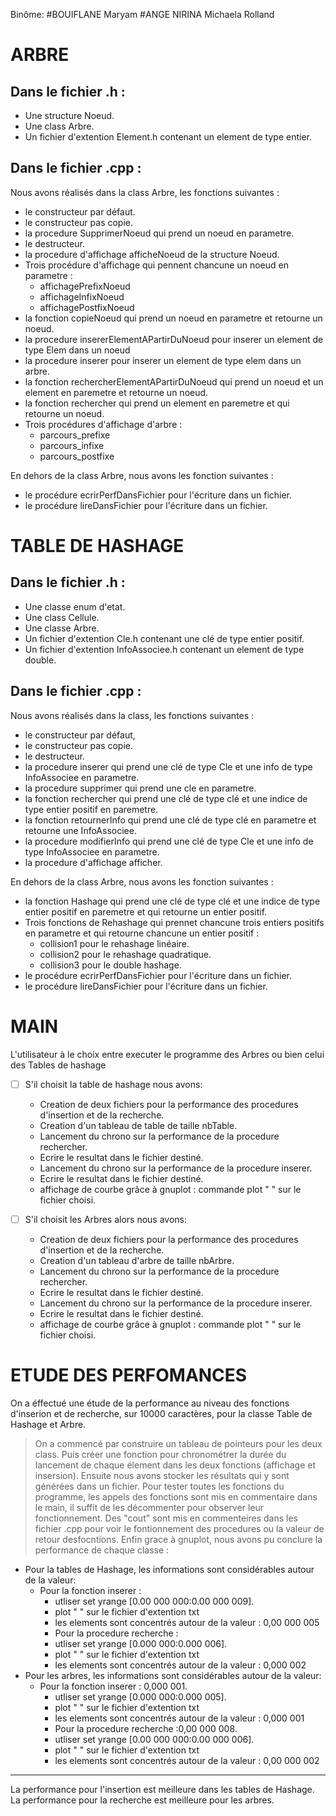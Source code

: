 Binôme:
#BOUIFLANE Maryam
#ANGE NIRINA Michaela Rolland

 
ARBRE 
===============================================

 Dans le fichier .h :
----------------------

* Une structure Noeud.
* Une class Arbre.
* Un fichier d'extention Element.h contenant un element de type entier.

 Dans le fichier .cpp : 
------------------------

Nous avons réalisés dans la class Arbre, les fonctions suivantes :

* le constructeur par défaut.
* le constructeur pas copie.
* la procedure SupprimerNoeud qui prend un noeud en parametre.
* le destructeur.
* la procedure d'affichage afficheNoeud de la structure Noeud.
* Trois procédure d'affichage qui pennent chancune un noeud en parametre :
  - affichagePrefixNoeud
  - affichageInfixNoeud
  - affichagePostfixNoeud
* la fonction copieNoeud qui prend un noeud en parametre et retourne un noeud.
* la procedure insererElementAPartirDuNoeud pour inserer un element de type Elem dans un noeud
* la procedure inserer pour inserer un element de type elem dans un arbre.
* la fonction rechercherElementAPartirDuNoeud qui prend un noeud et un element en paremetre et retourne un noeud.
* la fonction rechercher qui prend un element en paremetre et qui retourne un noeud.
* Trois procédures d'affichage d'arbre : 
  - parcours_prefixe
  - parcours_infixe
  - parcours_postfixe

En dehors de la class Arbre, nous avons les fonction suivantes :

* le procédure ecrirPerfDansFichier pour l'écriture dans un fichier.
* le procédure lireDansFichier pour l'écriture dans un fichier.

 
 TABLE DE HASHAGE 
===============================================

 Dans le fichier .h :
----------------------

* Une classe enum d'etat.
* Une class Cellule.
* Une classe Arbre.
* Un fichier d'extention Cle.h contenant une clé de type entier positif.
* Un fichier d'extention InfoAssociee.h contenant un element de type double.
    
 Dans le fichier .cpp :
-------------------------

Nous avons réalisés dans la class, les fonctions suivantes :

* le constructeur par défaut,
* le constructeur pas copie.
* le destructeur.
* la procedure inserer qui prend une clé de type Cle et une info de type InfoAssociee en parametre.
* la procedure supprimer qui prend une cle en parametre.
* la fonction rechercher qui prend une clé de type clé et une indice de type entier positif en paremetre.
* la fonction retournerInfo qui prend une clé de type clé en parametre et retourne une InfoAssociee.
* la procedure modifierInfo qui prend une clé de type Cle et une info de type InfoAssociee en parametre.
* la procedure d'affichage afficher.

En dehors de la class Arbre, nous avons les fonction suivantes :

* la fonction Hashage qui prend une clé de type clé et une indice de type entier positif en paremetre et qui retourne un entier positif.
* Trois fonctions de Rehashage qui prennet chancune trois entiers positifs en parametre et qui retourne chancune un entier positif :
  - collision1 pour le rehashage linéaire.
  - collision2 pour le rehashage quadratique.
  - collision3 pour le double hashage.
* le procédure ecrirPerfDansFichier pour l'écriture dans un fichier.
* le procédure lireDansFichier pour l'écriture dans un fichier.
	
MAIN 
===============================================

L'utilisateur à le choix entre executer le programme des Arbres ou bien celui des Tables de hashage
	
* [ ] S'il choisit la table de hashage nous avons:
	
	* Creation de deux fichiers pour la performance des procedures d'insertion et de la recherche.
	* Creation d'un tableau de table de taille nbTable.
	* Lancement du chrono sur la performance de la procedure rechercher.
	* Ecrire le resultat dans le fichier destiné.
	* Lancement du chrono sur la performance de la procedure inserer.
	* Ecrire le resultat dans le fichier destiné.
	* affichage de courbe grâce à gnuplot : commande plot " " sur le fichier choisi.
    
    
* [ ] S'il choisit les Arbres alors nous avons:
    
	* Creation de deux fichiers pour la performance des procedures d'insertion et de la recherche.
	* Creation d'un tableau d'arbre de taille nbArbre.
	* Lancement du chrono sur la performance de la procedure rechercher.
	* Ecrire le resultat dans le fichier destiné.
	* Lancement du chrono sur la performance de la procedure inserer.
	* Ecrire le resultat dans le fichier destiné.
	* affichage de courbe grâce à gnuplot : commande plot " " sur le fichier choisi.


ETUDE DES PERFOMANCES
===============================================

On a éffectué une étude de la performance au niveau des fonctions d'inserion et de recherche, sur 10000 caractères, pour la classe Table de Hashage et Arbre.

> On a commencé par construire un tableau de pointeurs pour les deux class.
> Puis créer une fonction pour chronométrer la durée du lancement de chaque élement dans les deux fonctions (affichage et insersion).
> Ensuite nous avons stocker les résultats qui y sont générées dans un fichier.
> Pour tester toutes les fonctions du programme, les appels des fonctions sont mis en commentaire dans le main, il suffit de les décommenter pour observer leur fonctionnement.
> Des "cout" sont mis en commenteires dans les fichier .cpp pour voir le fontionnement des procedures ou la valeur de retour desfocntions. 
> Enfin grace à gnuplot, nous avons pu conclure la performance de chaque classe :
* Pour la tables de Hashage, les informations sont considérables autour de la valeur:
	* Pour la fonction inserer :  
		* utliser set yrange [0.00 000 000:0.00 000 009].
		* plot " " sur le fichier d'extention txt
		* les elements sont concentrés autour de la valeur : 0,00 000 005
        * Pour la procedure recherche :
		* utliser set yrange [0.000 000:0.000 006].
		* plot " " sur le fichier d'extention txt
		* les elements sont concentrés autour de la valeur : 0,000 002
* Pour les arbres, les informations sont considérables autour de la valeur:
	* Pour la fonction inserer : 0,000 001.
		* utliser set yrange [0.000 000:0.000 005].
		* plot " " sur le fichier d'extention txt
		* les elements sont concentrés autour de la valeur : 0,000 001
        * Pour la procedure recherche :0,00 000 008.
		* utliser set yrange [0.00 000 000:0.00 000 006].
		* plot " " sur le fichier d'extention txt
		* les elements sont concentrés autour de la valeur : 0,00 000 002
		
--------------------

La performance pour l'insertion est meilleure dans les tables de Hashage.
La performance pour la recherche est meilleure pour les arbres.

